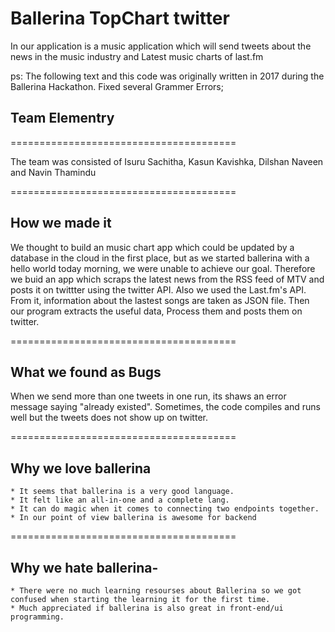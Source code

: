 # Ballerina TopChart twitter
In our application is a music application which will send tweets about the news in the music industry and Latest music charts of last.fm

ps: The following text and this code was originally written in 2017 during the Ballerina Hackathon. Fixed several Grammer Errors;



## Team Elementry
=======================================

The team was consisted of Isuru Sachitha, Kasun Kavishka, Dilshan Naveen and Navin Thamindu

=======================================

## How we made it
We thought to build an music chart app which could be updated by a database in the cloud in the first place, but as we started ballerina with a hello world today morning, we were unable to achieve our goal.
Therefore we buid an app which scraps the latest news from the RSS feed of MTV and posts it on twittter using the twitter API. Also we used the Last.fm's API. From it, information about the lastest songs are taken as JSON file. Then our program extracts the useful data, Process them and posts them on twitter.

=======================================

## What we found as Bugs
When we send more than one tweets in one run, its shaws an error message saying "already existed". Sometimes, the code compiles and runs well but the tweets does not show up on twitter. 

=======================================

## Why we love ballerina
	* It seems that ballerina is a very good language. 
	* It felt like an all-in-one and a complete lang. 
	* It can do magic when it comes to connecting two endpoints together. 
	* In our point of view ballerina is awesome for backend

=======================================

## Why we hate ballerina-
	* There were no much learning resourses about Ballerina so we got confused when starting the learning it for the first time.
	* Much appreciated if ballerina is also great in front-end/ui programming.
	
	
